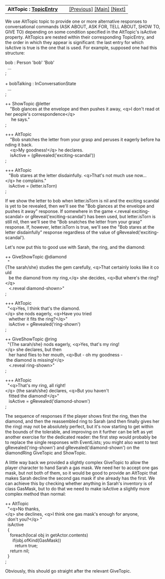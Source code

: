 <table width="100%" data-border="0" data-cellspacing="0"
data-cellpadding="3" data-bgcolor="#C0C0C0">
<colgroup>
<col style="width: 50%" />
<col style="width: 50%" />
</colgroup>
<tbody>
<tr>
<td style="text-align: left;"><strong>AltTopic : <a
href="topicentry.htm">TopicEntry</a><br />
</strong></td>
<td style="text-align: right;"><a
href="giveshowtopic.htm">[Previous]</a> <a
href="generalintroduction.htm">[Main]</a> <a
href="initiatetopic.htm">[Next]</a></td>
</tr>
</tbody>
</table>

  
We use AltTopic topic to provide one or more alternative responses to
conversational commands (ASK ABOUT, ASK FOR, TELL ABOUT, SHOW TO, GIVE
TO) depending on some condition specified in the AltTopic's isActive
property. AltTopics are nested within their corresponding TopicEntry,
and the order in which they appear is significant: the last entry for
which isActive is true is the one that is used. For example, supposed
one had this structure:  
  
bob : Person 'bob' 'Bob'  
  ...  
;  
   
+ bobTalking : InConversationState  
  ...  
;  
  
++ ShowTopic @letter  
    "Bob glances at the envelope and then pushes it away, \<q\>I don't read other people's correspondence\</q\>  
     he says."  
;  
  
+++ AltTopic  
    "Bob snatches the letter from your grasp and peruses it eagerly before handing it back.  
    \<q\>My goodness!\</q\> he declares.  
    isActive = (gRevealed('exciting-scandal'))  
;  
  
+++ AltTopic  
   "Bob stares at the letter disdainfully. \<q\>That's not much use now...\</q\> he complains."  
   isActive = (letter.isTorn)  
;  
  
If we show the letter to bob when letter.isTorn is nil and the exciting
scandal is yet to be revealed, then we'll see the "Bob glances at the
envelope and pushes it away" response. If somewhere in the game
\<.reveal exciting-scandal\> or gReveal('exciting-scandal') has been
used, but letter.isTorn is still nil, then we'll see the "Bob snatches
the letter from your grasp" response. If, however, letter.isTorn is
true, we'll see the "Bob stares at the letter disdainfully" response
regardless of the value of gRevealed('exciting-scandal').  
  
Let's now put this to good use with Sarah, the ring, and the diamond:  
  
++ GiveShowTopic @diamond  
  "{The sarah/she} studies the gem carefully, \<q\>That certainly looks like it could  
   be the diamond from my ring,\</q\> she decides, \<q\>But where's the ring?\</q\>  
   \<.reveal diamond-shown\>"  
;  
  
+++ AltTopic  
  "\<q\>Yes, I think that's the diamond.\</q\> she nods eagerly, \<q\>Have you tried  
   whether it fits the ring?\</q\>"  
   isActive = gRevealed('ring-shown')  
;   
  
++ GiveShowTopic @ring  
  "{The sarah/she} nods eagerly, \<q\>Yes, that's my ring!\</q\> she declares, but then  
   her hand flies to her mouth, \<q\>But - oh my goodness - the diamond is missing!\</q\>  
   \<.reveal ring-shown\>"  
;  
  
+++ AltTopic   
  "\<q\>That's my ring, all right!\</q\> {the sarah/she} declares, \<q\>But you haven't  
   fitted the diamond!\</q\>"  
   isActive = gRevealed('diamond-shown')  
;  
  
The sequence of responses if the player shows first the ring, then the
diamond, and then the reassembled ring to Sarah (and then finally gives
her the ring) may not be absolutely perfect, but it's now starting to
get within the bounds of the tolerable, and improving on it further can
be left as yet another exercise for the dedicated reader: the first step
would probably be to replace the single responses with EventLists; you
might also want to test gRevealed('ring-shown') and
gRevealed('diamond-shown') on the diamondRing GiveTopic and ShowTopic.  
  
A little way back we provided a slightly complex GiveTopic to allow the
player character to hand Sarah a gas mask. We need her to accept one gas
mask, but not both of them, so it would be good to provide an AltTopic
that makes Sarah decline the second gas mask if she already has the
first. We can achieve this by checking whether anything in Sarah's
inventory is of class GasMask, but to do that we need to make isActive a
slightly more complex method than normal:  
  
++ AltTopic  
  "\<q\>No thanks,\</q\> she declines, \<q\>I think one gas mask's enough for anyone,   
  don't you?\</q\> "  
  isActive  
  {  
    foreach(local obj in getActor.contents)  
      if(obj.ofKind(GasMask))  
        return true;  
    return nil;  
  }  
;    
  
Obviously, this should go straight after the relevant GiveTopic.  
  
